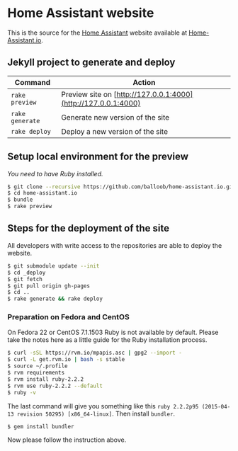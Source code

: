 # Home Assistant website

This is the source for the [Home Assistant](https://github.com/balloob/home-assistant) website available at [Home-Assistant.io](https://home-assistant.io).

## Jekyll project to generate and deploy 

| Command | Action |
|---|---|
| `rake preview` | Preview site on [http://127.0.0.1:4000](http://127.0.0.1:4000)
| `rake generate` | Generate new version of the site
| `rake deploy` | Deploy a new version of the site

## Setup local environment for the preview

_You need to have Ruby installed._

```bash
$ git clone --recursive https://github.com/balloob/home-assistant.io.git
$ cd home-assistant.io
$ bundle
$ rake preview
```

## Steps for the deployment of the site 

All developers with write access to the repositories are able to deploy the website.

```bash
$ git submodule update --init
$ cd _deploy
$ git fetch
$ git pull origin gh-pages
$ cd ..
$ rake generate && rake deploy
```

### Preparation on Fedora and CentOS
On Fedora 22 or CentOS 7.1.1503 Ruby is not available by default. Please take the notes here as a little guide for the Ruby installation process. 

```bash
$ curl -sSL https://rvm.io/mpapis.asc | gpg2 --import -
$ curl -L get.rvm.io | bash -s stable
$ source ~/.profile
$ rvm requirements
$ rvm install ruby-2.2.2
$ rvm use ruby-2.2.2 --default
$ ruby -v
```

The last command will give you something like this `ruby 2.2.2p95 (2015-04-13 revision 50295) [x86_64-linux]`. Then install `bundler`.

```bash
$ gem install bundler
```

Now please follow the instruction above.
